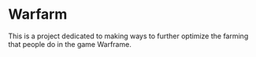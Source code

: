 # Warfarm
This is a project dedicated to making ways to further optimize the farming that people do in the game Warframe.

